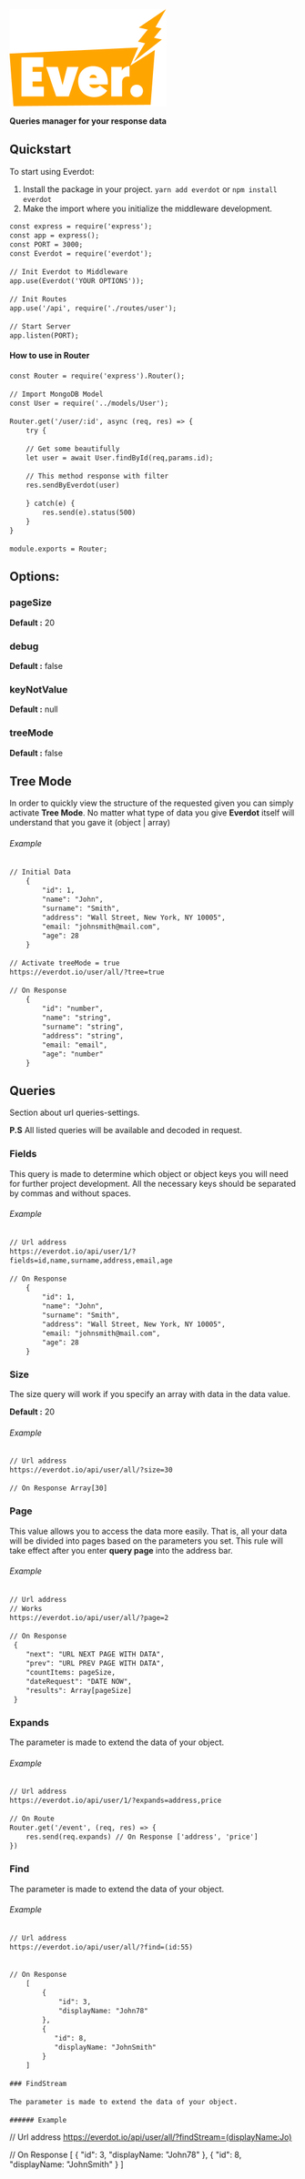 ![Everdot](./everdot.png)

**Queries manager for your response data**

## Quickstart

To start using Everdot:

1. Install the package in your project. `yarn add everdot` or `npm install everdot`
2. Make the import where you initialize the middleware development.

```
const express = require('express');
const app = express();
const PORT = 3000;
const Everdot = require('everdot');

// Init Everdot to Middleware
app.use(Everdot('YOUR OPTIONS'));

// Init Routes
app.use('/api', require('./routes/user');

// Start Server
app.listen(PORT);
```

#### How to use in Router

```
const Router = require('express').Router();

// Import MongoDB Model
const User = require('../models/User');

Router.get('/user/:id', async (req, res) => {
    try {
    
    // Get some beautifully
    let user = await User.findById(req,params.id);

    // This method response with filter
    res.sendByEverdot(user)

    } catch(e) {
        res.send(e).status(500)
    }
}

module.exports = Router;
```

## Options:

### pageSize

**Default :** 20

### debug

**Default :** false

### keyNotValue

**Default :** null

### treeMode

**Default :** false

## Tree Mode

In order to quickly view the structure of the requested given you can simply activate **Tree Mode**. No matter what type of data you give **Everdot** itself will understand that you gave it (object | array)

###### Example

```
// Initial Data
    {
        "id": 1,
        "name": "John",
        "surname": "Smith",
        "address": "Wall Street, New York, NY 10005",
        "email: "johnsmith@mail.com",
        "age": 28
    }

// Activate treeMode = true
https://everdot.io/user/all/?tree=true

// On Response
    {
        "id": "number",
        "name": "string",
        "surname": "string",
        "address": "string",
        "email: "email",
        "age": "number"
    }
```

## Queries

Section about url queries-settings.

**P.S**
All listed queries will be available and decoded in request.

### Fields

This query is made to determine which object or object keys you will need for further project development. All the necessary keys should be separated by commas and without spaces.

###### Example

```
// Url address
https://everdot.io/api/user/1/?fields=id,name,surname,address,email,age

// On Response
    {
        "id": 1,
        "name": "John",
        "surname": "Smith",
        "address": "Wall Street, New York, NY 10005",
        "email: "johnsmith@mail.com",
        "age": 28
    }
```

### Size

The size query will work if you specify an array with data in the data value.

**Default :** 20

###### Example

```
// Url address
https://everdot.io/api/user/all/?size=30

// On Response Array[30]
```

### Page

This value allows you to access the data more easily. That is, all your data will be divided into pages based on the parameters you set. This rule will take effect after you enter **query page** into the address bar.

###### Example

```
// Url address
// Works
https://everdot.io/api/user/all/?page=2

// On Response
 {
    "next": "URL NEXT PAGE WITH DATA",
    "prev": "URL PREV PAGE WITH DATA",
    "countItems: pageSize,
    "dateRequest": "DATE NOW",
    "results": Array[pageSize]
 }
```

### Expands

The parameter is made to extend the data of your object.

###### Example

```
// Url address
https://everdot.io/api/user/1/?expands=address,price

// On Route
Router.get('/event', (req, res) => {
    res.send(req.expands) // On Response ['address', 'price']
})
```

### Find

The parameter is made to extend the data of your object.

###### Example

```
// Url address
https://everdot.io/api/user/all/?find=(id:55)


// On Response
    [
        { 
            "id": 3,
            "displayName: "John78"
        },
        {
           "id": 8,
           "displayName: "JohnSmith" 
        }
    ]

### FindStream

The parameter is made to extend the data of your object.

###### Example

```
// Url address
https://everdot.io/api/user/all/?findStream=(displayName:Jo)

// On Response
    [
        { 
            "id": 3,
            "displayName: "John78"
        },
        {
           "id": 8,
           "displayName: "JohnSmith" 
        }
    ]
```